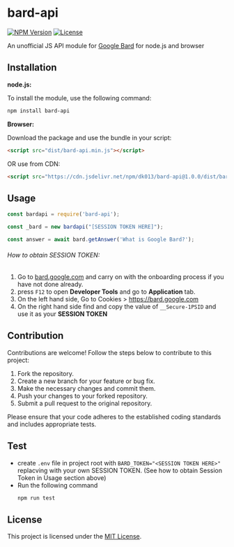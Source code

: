 # bard-api

[![NPM Version](https://img.shields.io/npm/v/bard-api.svg)](https://www.npmjs.com/package/bard-api) [![License](https://img.shields.io/badge/license-MIT-blue.svg)](https://github.com/your-username/your-npm-module-name/blob/main/LICENSE)

An unofficial JS API module for [Google Bard](https://bard.google.com) for node.js and browser

## Installation

**node.js:**

To install the module, use the following command:

```bash
npm install bard-api
```

**Browser:**

Download the package and use the bundle in your script:

```html
<script src="dist/bard-api.min.js"></script>
```

OR use from CDN:

```html
<script src="https://cdn.jsdelivr.net/npm/dk013/bard-api@1.0.0/dist/bard-api.min.js"></script>
```

## Usage

```javascript
const bardapi = require('bard-api');

const _bard = new bardapi("[SESSION TOKEN HERE]");

const answer = await bard.getAnswer('What is Google Bard?');
```

###### How to obtain SESSION TOKEN:

1. Go to [bard.google.com](https://bard.google.com) and carry on with the onboarding process if you have not done already.
2. press `F12` to open **Developer Tools** and go to **Application** tab.
3. On the left hand side, Go to Cookies > https://bard.google.com
4. On the right hand side find and copy the value of `__Secure-1PSID` and use it as your **SESSION TOKEN**

## Contribution

Contributions are welcome! Follow the steps below to contribute to this project:

1. Fork the repository.
2. Create a new branch for your feature or bug fix.
3. Make the necessary changes and commit them.
4. Push your changes to your forked repository.
5. Submit a pull request to the original repository.

Please ensure that your code adheres to the established coding standards and includes appropriate tests.

## Test

* create `.env` file in project root with `BARD_TOKEN="<SESSION TOKEN HERE>"` replacving with your own SESSION TOKEN. (See how to obtain Session Token in Usage section above)
* Run the following command
  ```bash
  npm run test
  ```

## License

This project is licensed under the [MIT License](https://github.com/dk013/bard-api/blob/main/LICENSE).
